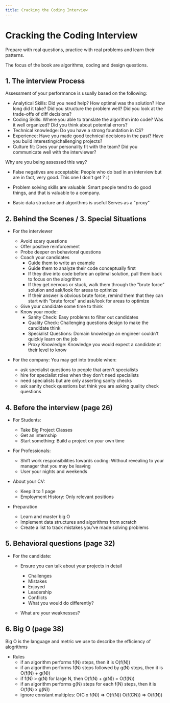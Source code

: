 ```yaml
---
title: Cracking the Coding Interview
---
```


# Cracking the Coding Interview

Prepare with real questions, practice with real problems and learn their patterns.

The focus of the book are algorithms, coding and design questions.

## 1. The interview Process

Assessment of your performance is usually based on the following:

- Analytical Skills:
  Did you need help?
  How optimal was the solution?
  How long did it take?
  Did you structure the problem well?
  Did you look at the trade-offs of diff decisions?
- Coding Skills:
  Where you able to translate the algorithm into code?
  Was it well organized?
  Did you think about potential errors?
- Technical knowledge:
  Do you have a strong foundation in CS?
- Experience:
  Have you made good technical decisions in the past?
  Have you build interesting/challenging projects?
- Culture fit:
  Does your personality fit with the team?
  Did you communicate well with the interviewer?

Why are you being assessed this way?

- False negatives are acceptable:
  People who do bad in an interview but are in fact, very good.
  This one I don't get ? :(

- Problem solving skills are valuable:
  Smart people tend to do good things, and that is valuable to a company.

- Basic data structure and algorithms is useful
  Serves as a "proxy"

## 2. Behind the Scenes / 3. Special Situations

- For the interviewer

  - Avoid scary questions
  - Offer positive reinforcement
  - Probe deeper on behavioral questions
  - Coach your candidates
    - Guide them to write an example
    - Guide them to analyze their code conceptually first
    - If they dive into code before an optimal solution,
      pull them back to focus on the alogrithm
    - If they get nervous or stuck, walk them through the "brute force"
      solution and ask/look for areas to optimize
    - If their answer is obvious brute force, remind them that
      they can start with "brute force" and ask/look for areas to optimize
  - Give your candidate some time to think
  - Know your mode:
    - Sanity Check: Easy problems to filter out candidates
    - Quality Check: Challenging questions design to make the candidate think
    - Specialist Questions: Domain knowledge an engineer couldn't quickly learn on the job
    - Proxy Knowledge: Knowledge you would expect a candidate at their level to know

- For the company: You may get into trouble when:
  - ask specialist questions to people that aren't specialists
  - hire for specialist roles when they don't need specialists
  - need specialists but are only asserting sanity checks
  - ask sanity check questions but think you are asking quality check questions

## 4. Before the interview (page 26)

- For Students:

  - Take Big Project Classes
  - Get an internship
  - Start something: Build a project on your own time

- For Professionals:

  - Shift work responsibilities towards coding: Without revealing to your manager
    that you may be leaving
  - User your nights and weekends

- About your CV:

  - Keep it to 1 page
  - Employment History: Only relevant positions

- Preparation
  - Learn and master big O
  - Implement data structures and algorithms from scratch
  - Create a list to track mistakes you've made solving problems

## 5. Behavioral questions (page 32)

- For the candidate:

  - Ensure you can talk about your projects in detail

    - Challenges
    - Mistakes
    - Enjoyed
    - Leadership
    - Conflicts
    - What you would do differently?

  - What are your weaknesses?

## 6. Big O (page 38)

Big O is the language and metric we use to describe the efficiency of alogrithms

- Rules
  - if an algorithm performs f(N) steps, then it is O(f(N))
  - if an algorithm performs f(N) steps followed by g(N) steps,
    then it is O(f(N) + g(N))
  - if f(N) > g(N) for large N, then O(f(N) + g(N)) = O(f(N))
  - if an algorithm performs g(N) steps for each f(N) steps,
    then it is O(f(N) x g(N))
  - ignore constant multiples:
    O(C x f(N)) => O(f(N))
    O(f(CN)) => O(f(N))
